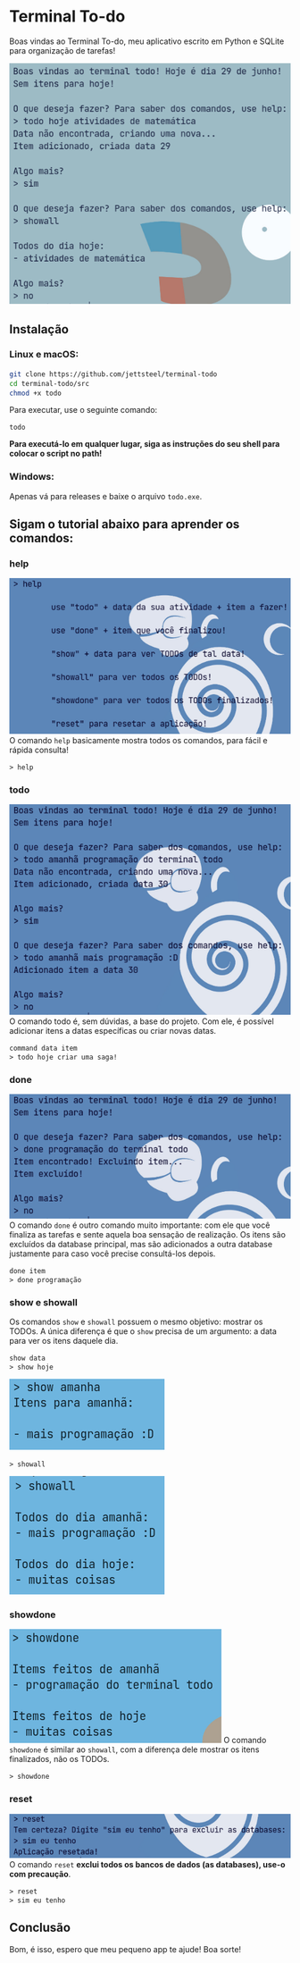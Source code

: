 # Terminal To-do
Boas vindas ao Terminal To-do, meu aplicativo escrito em Python e SQLite para organização de tarefas!

![image](assets/terminal_print.png)

## Instalação
### Linux e macOS:
```sh
git clone https://github.com/jettsteel/terminal-todo
cd terminal-todo/src
chmod +x todo
```
Para executar, use o seguinte comando:
```
todo
```

**Para executá-lo em qualquer lugar, siga as instruções do seu shell para colocar o script no path!**

### Windows:
Apenas vá para releases e baixe o arquivo `todo.exe`.

## Sigam o tutorial abaixo para aprender os comandos:
### help
![help](assets/help.png)
O comando `help` basicamente mostra todos os comandos, para fácil e rápida consulta!
```
> help
```

### todo
![todo](assets/todo.png)
O comando todo é, sem dúvidas, a base do projeto. Com ele, é possível adicionar itens a datas específicas ou criar novas datas.
```
command data item
> todo hoje criar uma saga!
```

### done
![done](assets/done.png)
O comando `done` é outro comando muito importante: com ele que você finaliza as tarefas e sente aquela boa sensação de realização. Os itens são excluídos da database principal, mas são adicionados a outra database justamente para caso você precise consultá-los depois.
```
done item
> done programação
```

### show e showall
Os comandos `show` e `showall` possuem o mesmo objetivo: mostrar os TODOs. A única diferença é que o `show` precisa de um argumento: a data para ver os itens daquele dia.
```
show data
> show hoje
```
![show](assets/show.png)
```
> showall
```
![showall](assets/showall.png)

### showdone
![showdone](assets/showdone.png)
O comando `showdone` é similar ao `showall`, com a diferença dele mostrar os itens finalizados, não os TODOs.
```
> showdone
```

### reset
![reset](assets/reset.png)
O comando `reset` **exclui todos os bancos de dados (as databases), use-o com precaução**.
```
> reset 
> sim eu tenho
```

## Conclusão
Bom, é isso, espero que meu pequeno app te ajude! Boa sorte!

